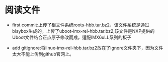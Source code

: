 # 阅读文件

- first commit:上传了根文件系统roots-hbb.tar.bz2，该文件系统是通过bisybox生成的。上传了uboot-imx-rel-hbb.tar.bz2,该文件是NXP提供的Uboot文件结合正点原子修改而成，适配IMX6uLL系列的板子

- add gitignore:将linux-imx-rel-hbb.tar.bz2放在了ignore文件夹下，因为文件太大不能上传到github官网上。
